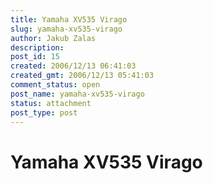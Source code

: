 ```yaml
---
title: Yamaha XV535 Virago 
slug: yamaha-xv535-virago
author: Jakub Zalas
description: 
post_id: 15
created: 2006/12/13 06:41:03
created_gmt: 2006/12/13 05:41:03
comment_status: open
post_name: yamaha-xv535-virago
status: attachment
post_type: post
---
```


# Yamaha XV535 Virago 

